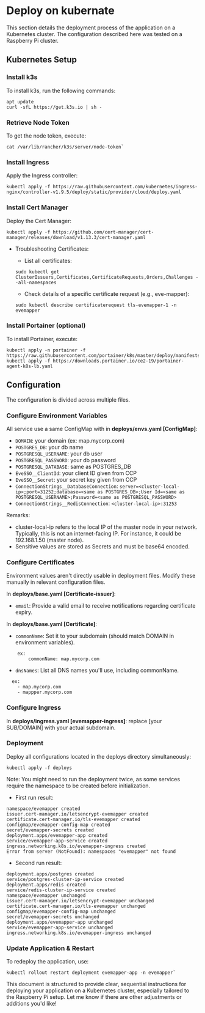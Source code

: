 # Deploy on kubernate

This section details the deployment process of the application on a Kubernetes cluster. The configuration described here was tested on a Raspberry Pi cluster.

## Kubernetes Setup

### Install k3s

To install k3s, run the following commands:

```
apt update
curl -sfL https://get.k3s.io | sh -
```

### Retrieve Node Token

To get the node token, execute:

```shell
cat /var/lib/rancher/k3s/server/node-token` 
```

### Install Ingress

Apply the Ingress controller:

```shell
kubectl apply -f https://raw.githubusercontent.com/kubernetes/ingress-nginx/controller-v1.9.5/deploy/static/provider/cloud/deploy.yaml
```

### Install Cert Manager

Deploy the Cert Manager:

```shell
kubectl apply -f https://github.com/cert-manager/cert-manager/releases/download/v1.13.3/cert-manager.yaml
```

- Troubleshooting Certificates:
  - List all certificates:
  
  ```shell
  sudo kubectl get ClusterIssuers,Certificates,CertificateRequests,Orders,Challenges --all-namespaces
  ```

  - Check details of a specific certificate request (e.g., eve-mapper):

  ```shell
  sudo kubectl describe certificaterequest tls-evemapper-1 -n evemapper
  ```

### Install Portainer (optional)

To install Portainer, execute:

```shell
kubectl apply -n portainer -f https://raw.githubusercontent.com/portainer/k8s/master/deploy/manifests/portainer/portainer.yaml
kubectl apply -f https://downloads.portainer.io/ce2-19/portainer-agent-k8s-lb.yaml
```

## Configuration

The configuration is divided across multiple files.

### Configure Environment Variables

All service use a same ConfigMap with in **deploys/envs.yaml [ConfigMap]**:
- `DOMAIN`:  your domain (ex: map.mycorp.com)
- `POSTGRES_DB`: your db name
- `POSTGRESQL_USERNAME`: your db user
- `POSTGRESQL_PASSWORD`: your db password
- `POSTGRESQL_DATABASE`: same as POSTGRES_DB
- `EveSSO__ClientId`: your client ID given from CCP
- `EveSSO__Secret`: your secret key given from CCP
- `ConnectionStrings__DatabaseConnection`: `server=<cluster-local-ip>;port=31252;database=<same as POSTGRES_DB>;User Id=<same as POSTGRESQL_USERNAME>;Password=<same as POSTGRESQL_PASSWORD>`
- `ConnectionStrings__RedisConnection`: `<cluster-local-ip>:31253`

Remarks:
- cluster-local-ip refers to the local IP of the master node in your network. Typically, this is not an internet-facing IP. For instance, it could be 192.168.1.50 (master node).
- Sensitive values are stored as Secrets and must be base64 encoded.

### Configure Certificates

Environment values aren't directly usable in deployment files. Modify these manually in relevant configuration files.

In **deploys/base.yaml [Certificate-issuer]**:
- `email`: Provide a valid email to receive notifications regarding certificate expiry.

In **deploys/base.yaml [Certificate]**:
- `commonName`:  Set it to your subdomain (should match DOMAIN in environment variables).
```
    ex:
        commonName: map.mycorp.com
```

- `dnsNames`: List all DNS names you'll use, including commonName.
  
```
  ex:
    - map.mycorp.com
    - mappper.mycorp.com
```

### Configure Ingress

In **deploys/ingress.yaml [evemapper-ingress]**:  replace [your SUB/DOMAIN] with your actual subdomain.


### Deployment

Deploy all configurations located in the deploys directory simultaneously:
```shell
kubectl apply -f deploys
```

Note: You might need to run the deployment twice, as some services require the namespace to be created before initialization.

- First run result:
```
namespace/evemapper created
issuer.cert-manager.io/letsencrypt-evemapper created
certificate.cert-manager.io/tls-evemapper created
configmap/evemapper-config-map created
secret/evemapper-secrets created
deployment.apps/evemapper-app created
service/evemapper-app-service created
ingress.networking.k8s.io/evemapper-ingress created
Error from server (NotFound): namespaces "evemapper" not found
```

- Second run result:
```
deployment.apps/postgres created
service/postgres-cluster-ip-service created
deployment.apps/redis created
service/redis-cluster-ip-service created
namespace/evemapper unchanged
issuer.cert-manager.io/letsencrypt-evemapper unchanged
certificate.cert-manager.io/tls-evemapper unchanged
configmap/evemapper-config-map unchanged
secret/evemapper-secrets unchanged
deployment.apps/evemapper-app unchanged
service/evemapper-app-service unchanged
ingress.networking.k8s.io/evemapper-ingress unchanged
```

### Update Application & Restart

To redeploy the application, use:

```shell
kubectl rollout restart deployment evemapper-app -n evemapper`
```

This document is structured to provide clear, sequential instructions for deploying your application on a Kubernetes cluster, especially tailored to the Raspberry Pi setup. Let me know if there are other adjustments or additions you'd like!
  